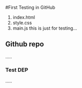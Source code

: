 #First Testing in GitHub

1. index.html
2. style.css
3. main.js
this is just for testing...

## Github repo
.....
### Test DEP
.....
